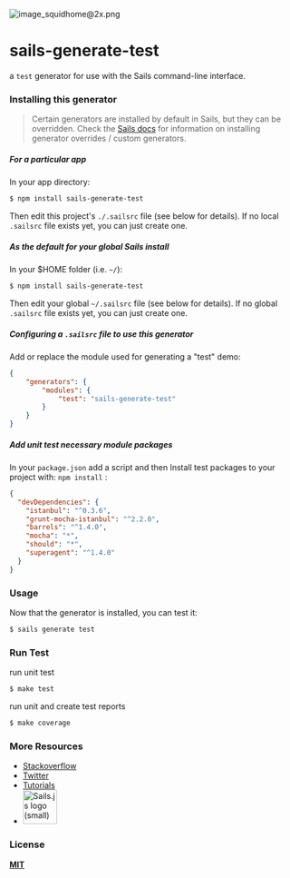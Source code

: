 ![image_squidhome@2x.png](http://i.imgur.com/RIvu9.png)

# sails-generate-test

a `test` generator for use with the Sails command-line interface.

### Installing this generator

> Certain generators are installed by default in Sails, but they can be overridden.  Check the [Sails docs](http://sailsjs.org/#!documentation) for information on installing generator overrides / custom generators.

<!--
```sh
$ npm install sails-generate-test
```
-->


##### For a particular app

In your app directory:

```sh
$ npm install sails-generate-test
```

Then edit this project's `./.sailsrc` file (see below for details).  If no local `.sailsrc` file exists yet, you can just create one.


##### As the default for your global Sails install

In your $HOME folder (i.e. `~/`):

```sh
$ npm install sails-generate-test
```

Then edit your global `~/.sailsrc` file (see below for details).  If no global `.sailsrc` file exists yet, you can just create one.


##### Configuring a `.sailsrc` file to use this generator

Add or replace the module used for generating a "test" demo:

```json
{
	"generators": {
		"modules": {
			"test": "sails-generate-test"
		}
	}
}
```

##### Add unit test necessary module packages

In your `package.json` add a script and then Install test packages to your project with: `npm install` :

```json
{
  "devDependencies": {
    "istanbul": "^0.3.6",
    "grunt-mocha-istanbul": "^2.2.0",
    "barrels": "^1.4.0",
    "mocha": "*",
    "should": "*",
    "superagent": "^1.4.0"
  }
}
```

### Usage

Now that the generator is installed, you can test it:

```sh
$ sails generate test
```

### Run Test

run unit test

```sh
$ make test
```

run unit and create test reports

```sh
$ make coverage
```


### More Resources

- [Stackoverflow](http://stackoverflow.com/questions/tagged/sails.js)
- [Twitter](https://twitter.com/sailsjs)
- [Tutorials](https://github.com/balderdashy/sails-docs/blob/master/FAQ.md#where-do-i-get-help)
- <a href="http://sailsjs.org" target="_blank" title="Node.js framework for building realtime APIs."><img src="https://github-camo.global.ssl.fastly.net/9e49073459ed4e0e2687b80eaf515d87b0da4a6b/687474703a2f2f62616c64657264617368792e6769746875622e696f2f7361696c732f696d616765732f6c6f676f2e706e67" width=60 alt="Sails.js logo (small)"/></a>


### License

**[MIT](./LICENSE)**
